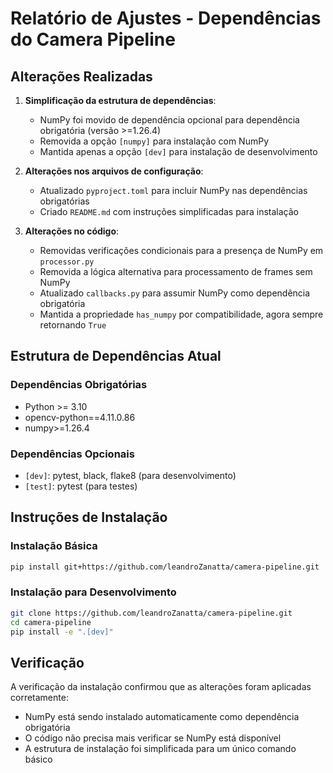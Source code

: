 # Relatório de Ajustes - Dependências do Camera Pipeline

## Alterações Realizadas

1. **Simplificação da estrutura de dependências**:
   - NumPy foi movido de dependência opcional para dependência obrigatória (versão >=1.26.4)
   - Removida a opção `[numpy]` para instalação com NumPy
   - Mantida apenas a opção `[dev]` para instalação de desenvolvimento

2. **Alterações nos arquivos de configuração**:
   - Atualizado `pyproject.toml` para incluir NumPy nas dependências obrigatórias
   - Criado `README.md` com instruções simplificadas para instalação

3. **Alterações no código**:
   - Removidas verificações condicionais para a presença de NumPy em `processor.py`
   - Removida a lógica alternativa para processamento de frames sem NumPy
   - Atualizado `callbacks.py` para assumir NumPy como dependência obrigatória
   - Mantida a propriedade `has_numpy` por compatibilidade, agora sempre retornando `True`

## Estrutura de Dependências Atual

### Dependências Obrigatórias
- Python >= 3.10
- opencv-python==4.11.0.86
- numpy>=1.26.4

### Dependências Opcionais
- `[dev]`: pytest, black, flake8 (para desenvolvimento)
- `[test]`: pytest (para testes)

## Instruções de Instalação

### Instalação Básica
```bash
pip install git+https://github.com/leandroZanatta/camera-pipeline.git
```

### Instalação para Desenvolvimento
```bash
git clone https://github.com/leandroZanatta/camera-pipeline.git
cd camera-pipeline
pip install -e ".[dev]"
```

## Verificação

A verificação da instalação confirmou que as alterações foram aplicadas corretamente:
- NumPy está sendo instalado automaticamente como dependência obrigatória
- O código não precisa mais verificar se NumPy está disponível
- A estrutura de instalação foi simplificada para um único comando básico 